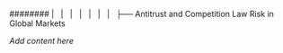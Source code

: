 ######## |   |   |   |   |   |   |   ├── Antitrust and Competition Law Risk in Global Markets

*Add content here*